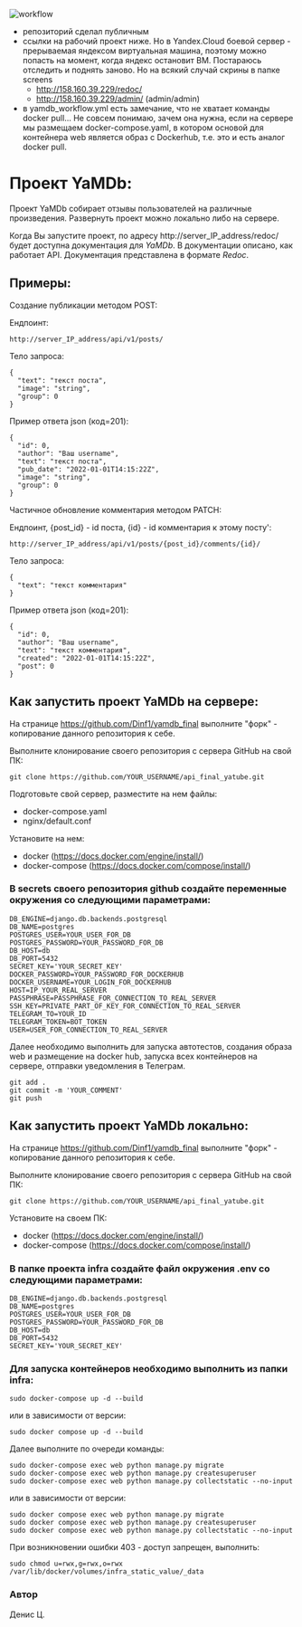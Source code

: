 ![workflow](https://github.com/Dinf1/yamdb_final/actions/workflows/yamdb_workflow.yml/badge.svg)

- репозиторий сделал публичным
- ссылки на рабочий проект ниже. Но в Yandex.Cloud боевой сервер - прерываемая яндексом виртуальная машина, поэтому можно попасть на момент, когда яндекс остановит ВМ. Постараюсь отследить и поднять заново. Но на всякий случай скрины в папке screens
    - http://158.160.39.229/redoc/
    - http://158.160.39.229/admin/  (admin/admin)
- в yamdb_workflow.yml есть замечание, что не хватает команды docker pull... Не совсем понимаю, зачем она нужна, если на сервере мы размещаем  docker-compose.yaml, в котором основой для контейнера web является образ c Dockerhub, т.е. это и есть аналог docker pull. 

# Проект YaMDb:

Проект YaMDb собирает отзывы пользователей на различные произведения. Развернуть проект можно локально либо на сервере.

Когда Вы запустите проект, по адресу http://server_IP_address/redoc/ будет доступна документация для *YaMDb*. В документации описано, как работает API. Документация представлена в формате *Redoc*.

## Примеры:

Создание публикации методом POST:

Ендпоинт:
```
http://server_IP_address/api/v1/posts/
```

Тело запроса:

```
{
  "text": "текст поста",
  "image": "string",
  "group": 0
}
```

Пример ответа json (код=201):

```
{
  "id": 0,
  "author": "Ваш username",
  "text": "текст поста",
  "pub_date": "2022-01-01T14:15:22Z",
  "image": "string",
  "group": 0
}
```

Частичное обновление комментария методом PATCH:

Ендпоинт, {post_id} - id поста, {id} - id комментария к этому посту':
```
http://server_IP_address/api/v1/posts/{post_id}/comments/{id}/
```

Тело запроса:

```
{
  "text": "текст комментария"
}
```

Пример ответа json (код=201):

```
{
  "id": 0,
  "author": "Ваш username",
  "text": "текст комментария",
  "created": "2022-01-01T14:15:22Z",
  "post": 0
}
```


## Как запустить проект YaMDb на сервере: 

На странице https://github.com/Dinf1/yamdb_final  выполните "форк" - копирование данного репозитория к себе.

Выполните клонирование своего репозитория с сервера GitHub на свой ПК:
``` 
git clone https://github.com/YOUR_USERNAME/api_final_yatube.git
``` 
 
Подготовьте свой сервер, разместите на нем файлы:
- docker-compose.yaml
- nginx/default.conf

Установите на нем:
- docker (https://docs.docker.com/engine/install/)
- docker-compose (https://docs.docker.com/compose/install/)

### В secrets своего репозитория github создайте переменные окружения со следующими параметрами: 
``` 
DB_ENGINE=django.db.backends.postgresql 
DB_NAME=postgres 
POSTGRES_USER=YOUR_USER_FOR_DB 
POSTGRES_PASSWORD=YOUR_PASSWORD_FOR_DB 
DB_HOST=db 
DB_PORT=5432 
SECRET_KEY='YOUR_SECRET_KEY'
DOCKER_PASSWORD=YOUR_PASSWORD_FOR_DOCKERHUB
DOCKER_USERNAME=YOUR_LOGIN_FOR_DOCKERHUB
HOST=IP_YOUR_REAL_SERVER
PASSPHRASE=PASSPHRASE_FOR_CONNECTION_TO_REAL_SERVER
SSH_KEY=PRIVATE_PART_OF_KEY_FOR_CONNECTION_TO_REAL_SERVER
TELEGRAM_TO=YOUR_ID
TELEGRAM_TOKEN=BOT_TOKEN
USER=USER_FOR_CONNECTION_TO_REAL_SERVER
``` 

Далее необходимо выполнить для запуска автотестов, создания образа web и размещение на docker hub, запуска всех контейнеров на сервере, отправки уведомления в Телеграм.
``` 
git add .
git commit -m 'YOUR_COMMENT'
git push
``` 

## Как запустить проект YaMDb локально: 

На странице https://github.com/Dinf1/yamdb_final  выполните "форк" - копирование данного репозитория к себе.

Выполните клонирование своего репозитория с сервера GitHub на свой ПК:
``` 
git clone https://github.com/YOUR_USERNAME/api_final_yatube.git
``` 

Установите на своем ПК:
- docker (https://docs.docker.com/engine/install/)
- docker-compose (https://docs.docker.com/compose/install/)

### В папке проекта infra создайте файл окружения .env со следующими параметрами: 
``` 
DB_ENGINE=django.db.backends.postgresql 
DB_NAME=postgres 
POSTGRES_USER=YOUR_USER_FOR_DB 
POSTGRES_PASSWORD=YOUR_PASSWORD_FOR_DB 
DB_HOST=db 
DB_PORT=5432 
SECRET_KEY='YOUR_SECRET_KEY'
``` 

### Для запуска контейнеров необходимо выполнить из папки infra:
```
sudo docker-compose up -d --build
```
или в зависимости от версии:
```
sudo docker compose up -d --build
```
Далее выполните по очереди команды:
```
sudo docker-compose exec web python manage.py migrate
sudo docker-compose exec web python manage.py createsuperuser
sudo docker-compose exec web python manage.py collectstatic --no-input
```
или в зависимости от версии:
```
sudo docker compose exec web python manage.py migrate
sudo docker compose exec web python manage.py createsuperuser
sudo docker compose exec web python manage.py collectstatic --no-input
```
При возникновении ошибки 403 - доступ запрещен, выполнить:
```
sudo chmod u=rwx,g=rwx,o=rwx /var/lib/docker/volumes/infra_static_value/_data
```
### Автор 
Денис Ц. 

